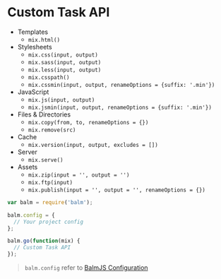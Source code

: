 # Custom Task API

- Templates
  - `mix.html()`
- Stylesheets
  - `mix.css(input, output)`
  - `mix.sass(input, output)`
  - `mix.less(input, output)`
  - `mix.csspath()`
  - `mix.cssmin(input, output, renameOptions = {suffix: '.min'})`
- JavaScript
  - `mix.js(input, output)`
  - `mix.jsmin(input, output, renameOptions = {suffix: '.min'})`
- Files & Directories
  - `mix.copy(from, to, renameOptions = {})`
  - `mix.remove(src)`
- Cache
  - `mix.version(input, output, excludes = [])`
- Server
  - `mix.serve()`
- Assets
  - `mix.zip(input = '', output = '')`
  - `mix.ftp(input)`
  - `mix.publish(input = '', output = '', renameOptions = {})`

```js
var balm = require('balm');

balm.config = {
  // Your project config
};

balm.go(function(mix) {
  // Custom Task API
});
```

> `balm.config` refer to [BalmJS Configuration](../configuration/toc.md)
